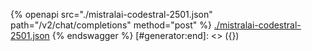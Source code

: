 [#generator:start]: <> ({ "template": "openapi" })
{% openapi src="./mistralai-codestral-2501.json" path="/v2/chat/completions" method="post" %}
[./mistralai-codestral-2501.json](./mistralai-codestral-2501.json)
{% endswagger %}
[#generator:end]: <> ({})